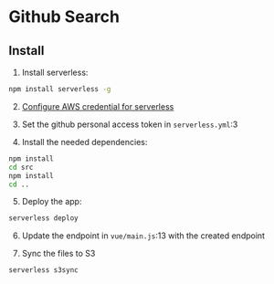 # Github Search

## Install

1. Install serverless:
```bash
npm install serverless -g
```

2. [Configure AWS credential for serverless](https://serverless.com/framework/docs/providers/aws/guide/credentials/)

3. Set the github personal access token in `serverless.yml`:3

4. Install the needed dependencies:

```bash
npm install
cd src
npm install
cd ..
```

5. Deploy the app:
```bash
serverless deploy
```

6. Update the endpoint in `vue/main.js`:13 with the created endpoint

7. Sync the files to S3
```bash
serverless s3sync
```
